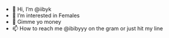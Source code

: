 - 👤 Hi, I’m @iibyk
- 👀 I’m interested in Females
- 🏦 Gimme yo money
- 📫 How to reach me @ibibyyy on the gram or just hit my line

<!---
iibyk/iibyk is a ✨ special ✨ repository because its `README.md` (this file) appears on your GitHub profile.
You can click the Preview link to take a look at your changes.
--->
